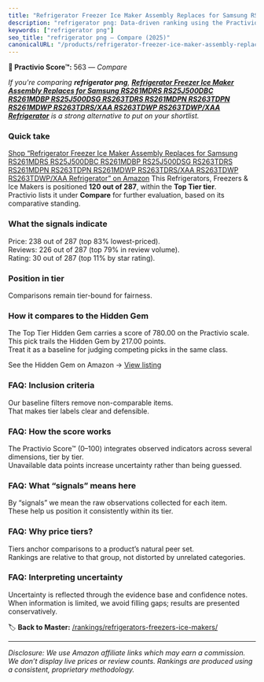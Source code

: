 ```yaml
---
title: "Refrigerator Freezer Ice Maker Assembly Replaces for Samsung RS261MDRS RS25J500DBC RS261MDBP RS25J500DSG RS263TDRS RS261MDPN RS263TDPN RS261MDWP RS263TDRS/XAA RS263TDWP RS263TDWP/XAA Refrigerator"
description: "refrigerator png: Data-driven ranking using the Practivio Score™. Positioned by quality, value, demand, findability, momentum."
keywords: ["refrigerator png"]
seo_title: "refrigerator png — Compare (2025)"
canonicalURL: "/products/refrigerator-freezer-ice-maker-assembly-replaces-for-samsung-rs261mdrs-rs25j500dbc-rs261mdbp-rs25j500dsg-rs263tdrs-rs261mdpn-rs263tdpn-rs261mdwp-rs263tdrsxaa-rs263tdwp-rs263tdwpxaa-refrigerator-B0DYM1VBQF/"
---
```


**🛒 Practivio Score™:** 563 — _Compare_


*If you're comparing **refrigerator png**, **[Refrigerator Freezer Ice Maker Assembly Replaces for Samsung RS261MDRS RS25J500DBC RS261MDBP RS25J500DSG RS263TDRS RS261MDPN RS263TDPN RS261MDWP RS263TDRS/XAA RS263TDWP RS263TDWP/XAA Refrigerator](https://www.amazon.com/dp/B0DYM1VBQF?tag=practivio-20)** is a strong alternative to put on your shortlist.*
### Quick take
[Shop “Refrigerator Freezer Ice Maker Assembly Replaces for Samsung RS261MDRS RS25J500DBC RS261MDBP RS25J500DSG RS263TDRS RS261MDPN RS263TDPN RS261MDWP RS263TDRS/XAA RS263TDWP RS263TDWP/XAA Refrigerator” on Amazon](https://www.amazon.com/dp/B0DYM1VBQF?tag=practivio-20)
This Refrigerators, Freezers & Ice Makers is positioned **120 out of 287**, within the **Top Tier tier**.  
Practivio lists it under **Compare** for further evaluation, based on its comparative standing.

### What the signals indicate
Price: 238 out of 287 (top 83% lowest-priced).  
Reviews: 226 out of 287 (top 79% in review volume).  
Rating: 30 out of 287 (top 11% by star rating).  

### Position in tier
Comparisons remain tier-bound for fairness.

### How it compares to the Hidden Gem
The Top Tier Hidden Gem carries a score of 780.00 on the Practivio scale.  
This pick trails the Hidden Gem by 217.00 points.  
Treat it as a baseline for judging competing picks in the same class.  

See the Hidden Gem on Amazon → [View listing](https://www.amazon.com/dp/B07W48P1HK?tag=practivio-20)

### FAQ: Inclusion criteria
Our baseline filters remove non-comparable items.  
That makes tier labels clear and defensible.

### FAQ: How the score works
The Practivio Score™ (0–100) integrates observed indicators across several dimensions, tier by tier.  
Unavailable data points increase uncertainty rather than being guessed.

### FAQ: What “signals” means here
By “signals” we mean the raw observations collected for each item.  
These help us position it consistently within its tier.

### FAQ: Why price tiers?
Tiers anchor comparisons to a product’s natural peer set.  
Rankings are relative to that group, not distorted by unrelated categories.

### FAQ: Interpreting uncertainty
Uncertainty is reflected through the evidence base and confidence notes.  
When information is limited, we avoid filling gaps; results are presented conservatively.

<!-- Missing template for Compare/CompareWithinPriceClass -->


🏷️ **Back to Master:** [/rankings/refrigerators-freezers-ice-makers/](/rankings/refrigerators-freezers-ice-makers/)

---
_Disclosure: We use Amazon affiliate links which may earn a commission. We don’t display live prices or review counts. Rankings are produced using a consistent, proprietary methodology._
